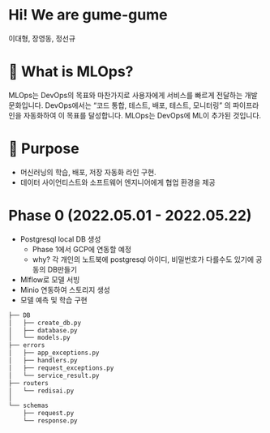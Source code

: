 # Hi! We are gume-gume

이대형, 장영동, 정선규

# :rocket: What is MLOps?

MLOps는 DevOps의 목표와 마찬가지로 사용자에게 서비스를 빠르게 전달하는 개발 문화입니다. 
DevOps에서는 “코드 통합, 테스트, 배포, 테스트, 모니터링” 의 파이프라인을 자동화하여 이 목표를 달성합니다.
MLOps는 DevOps에 ML이 추가된 것입니다.

# :bell: Purpose

- 머신러닝의 학습, 배포, 저장 자동화 라인 구현.
- 데이터 사이언티스트와 소프트웨어 엔지니어에게 협업 환경을 제공

# Phase 0 (2022.05.01 - 2022.05.22)

- Postgresql local DB 생성 
  - Phase 1에서 GCP에 연동할 예정
  - why? 각 개인의 노트북에 postgresql 아이디, 비밀번호가 다를수도 있기에 공동의 DB만들기
- Mlflow로 모델 서빙
- Minio 연동하여 스토리지 생성
- 모델 예측 및 학습 구현


```bash
├── DB
│   ├── create_db.py
│   ├── database.py
│   └── models.py
├── errors
│   ├── app_exceptions.py
│   ├── handlers.py
│   ├── request_exceptions.py
│   └── service_result.py
├── routers
│   └── redisai.py
│   
└── schemas
    ├── request.py
    └── response.py
``` 
